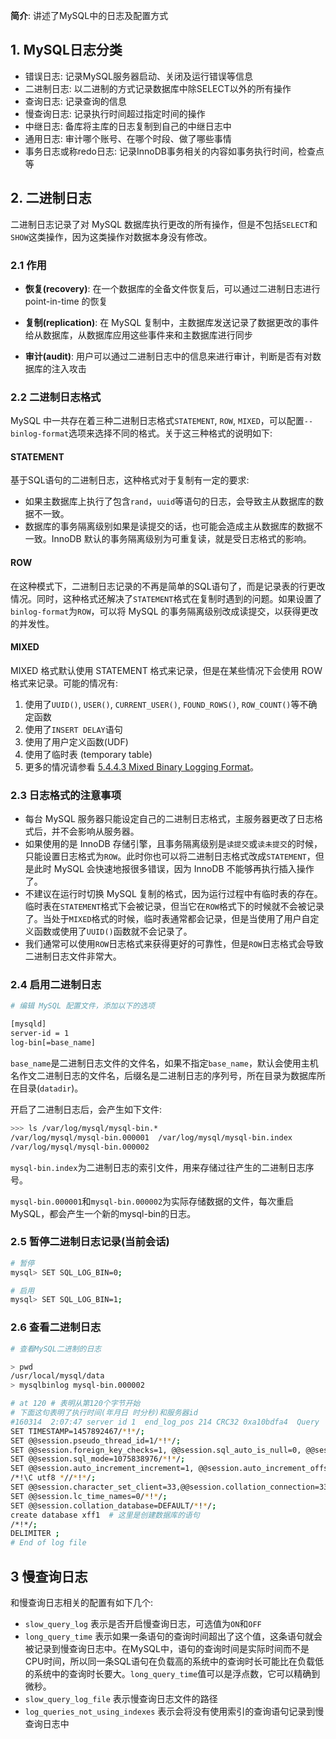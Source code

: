 
__简介__: 讲述了MySQL中的日志及配置方式

<!--more-->


## 1. MySQL日志分类

+ 错误日志: 记录MySQL服务器启动、关闭及运行错误等信息
+ 二进制日志: 以二进制的方式记录数据库中除SELECT以外的所有操作
+ 查询日志: 记录查询的信息
+ 慢查询日志: 记录执行时间超过指定时间的操作
+ 中继日志: 备库将主库的日志复制到自己的中继日志中
+ 通用日志: 审计哪个账号、在哪个时段、做了哪些事情
+ 事务日志或称redo日志: 记录InnoDB事务相关的内容如事务执行时间，检查点等

## 2. 二进制日志

二进制日志记录了对 MySQL 数据库执行更改的所有操作，但是不包括`SELECT`和`SHOW`这类操作，因为这类操作对数据本身没有修改。

### 2.1 作用

+ __恢复(recovery)__: 在一个数据库的全备文件恢复后，可以通过二进制日志进行 point-in-time 的恢复

+ __复制(replication)__: 在 MySQL 复制中，主数据库发送记录了数据更改的事件给从数据库，从数据库应用这些事件来和主数据库进行同步

+ __审计(audit)__: 用户可以通过二进制日志中的信息来进行审计，判断是否有对数据库的注入攻击

### 2.2 二进制日志格式

MySQL 中一共存在着三种二进制日志格式`STATEMENT`, `ROW`, `MIXED`，可以配置`--binlog-format`选项来选择不同的格式。关于这三种格式的说明如下:

#### STATEMENT

基于SQL语句的二进制日志，这种格式对于复制有一定的要求:

+ 如果主数据库上执行了包含`rand`，`uuid`等语句的日志，会导致主从数据库的数据不一致。
+ 数据库的事务隔离级别如果是读提交的话，也可能会造成主从数据库的数据不一致。InnoDB 默认的事务隔离级别为可重复读，就是受日志格式的影响。

#### ROW

在这种模式下，二进制日志记录的不再是简单的SQL语句了，而是记录表的行更改情况。同时，这种格式还解决了`STATEMENT`格式在复制时遇到的问题。如果设置了`binlog-format`为`ROW`，可以将 MySQL 的事务隔离级别改成读提交，以获得更改的并发性。

#### MIXED

MIXED 格式默认使用 STATEMENT 格式来记录，但是在某些情况下会使用 ROW 格式来记录。可能的情况有:

1. 使用了`UUID()`, `USER()`, `CURRENT_USER()`, `FOUND_ROWS()`, `ROW_COUNT()`等不确定函数
2. 使用了`INSERT DELAY`语句
3. 使用了用户定义函数(UDF)
4. 使用了临时表 (temporary table)
5. 更多的情况请参看 [5.4.4.3 Mixed Binary Logging Format](https://dev.mysql.com/doc/refman/5.7/en/binary-log-mixed.html)。

### 2.3 日志格式的注意事项

+ 每台 MySQL 服务器只能设定自己的二进制日志格式，主服务器更改了日志格式后，并不会影响从服务器。
+ 如果使用的是 InnoDB 存储引擎，且事务隔离级别是`读提交`或`读未提交`的时候，只能设置日志格式为`ROW`。此时你也可以将二进制日志格式改成`STATEMENT`，但是此时 MySQL 会快速地报很多错误，因为 InnoDB 不能够再执行插入操作了。
+ 不建议在运行时切换 MySQL 复制的格式，因为运行过程中有临时表的存在。临时表在`STATEMENT`格式下会被记录，但当它在`ROW`格式下的时候就不会被记录了。当处于`MIXED`格式的时候，临时表通常都会记录，但是当使用了用户自定义函数或使用了`UUID()`函数就不会记录了。
+ 我们通常可以使用`ROW`日志格式来获得更好的可靠性，但是`ROW`日志格式会导致二进制日志文件非常大。

### 2.4 启用二进制日志

```sh
# 编辑 MySQL 配置文件，添加以下的选项

[mysqld]
server-id = 1
log-bin[=base_name]
```

`base_name`是二进制日志文件的文件名，如果不指定`base_name`，默认会使用主机名作文二进制日志的文件名，后缀名是二进制日志的序列号，所在目录为数据库所在目录(`datadir`)。

开启了二进制日志后，会产生如下文件:

```sh
>>> ls /var/log/mysql/mysql-bin.*
/var/log/mysql/mysql-bin.000001  /var/log/mysql/mysql-bin.index
/var/log/mysql/mysql-bin.000002
```

`mysql-bin.index`为二进制日志的索引文件，用来存储过往产生的二进制日志序号。

`mysql-bin.000001`和`mysql-bin.000002`为实际存储数据的文件，每次重启MySQL，都会产生一个新的mysql-bin的日志。

### 2.5 暂停二进制日志记录(当前会话)

```sh
# 暂停
mysql> SET SQL_LOG_BIN=0;

# 启用
mysql> SET SQL_LOG_BIN=1;
```

### 2.6 查看二进制日志

```sh
# 查看MySQL二进制的日志

> pwd
/usr/local/mysql/data
> mysqlbinlog mysql-bin.000002

# at 120 # 表明从第120个字节开始
# 下面这句表明了执行时间(年月日 时分秒)和服务器id
#160314  2:07:47 server id 1  end_log_pos 214 CRC32 0xa10bdfa4 	Query	thread_id=1	exec_time=0	error_code=0
SET TIMESTAMP=1457892467/*!*/;
SET @@session.pseudo_thread_id=1/*!*/;
SET @@session.foreign_key_checks=1, @@session.sql_auto_is_null=0, @@session.unique_checks=1, @@session.autocommit=1/*!*/;
SET @@session.sql_mode=1075838976/*!*/;
SET @@session.auto_increment_increment=1, @@session.auto_increment_offset=1/*!*/;
/*!\C utf8 *//*!*/;
SET @@session.character_set_client=33,@@session.collation_connection=33,@@session.collation_server=33/*!*/;
SET @@session.lc_time_names=0/*!*/;
SET @@session.collation_database=DEFAULT/*!*/;
create database xff1  # 这里是创建数据库的语句
/*!*/;
DELIMITER ;
# End of log file
```

## 3 慢查询日志

和慢查询日志相关的配置有如下几个:

+ `slow_query_log` 表示是否开启慢查询日志，可选值为`ON`和`OFF`
+ `long_query_time` 表示如果一条语句的查询时间超出了这个值，这条语句就会被记录到慢查询日志中。在MySQL中，语句的查询时间是实际时间而不是CPU时间，所以同一条SQL语句在负载高的系统中的查询时长可能比在负载低的系统中的查询时长要大。`long_query_time`值可以是浮点数，它可以精确到微秒。
+ `slow_query_log_file` 表示慢查询日志文件的路径
+ `log_queries_not_using_indexes` 表示会将没有使用索引的查询语句记录到慢查询日志中
